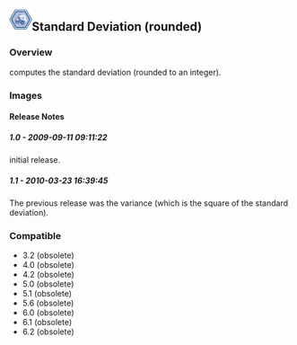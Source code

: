 ## <img src='./logo.jpg' width='40' height='40'>Standard Deviation (rounded)

### Overview
computes the standard deviation (rounded to an integer).

### Images




#### Release Notes

##### 1.0 - 2009-09-11 09:11:22
initial release. 

##### 1.1 - 2010-03-23 16:39:45
The previous release was the variance (which is the square of the standard deviation).
### Compatible
 -  3.2 (obsolete)
 -   4.0 (obsolete)
 -   4.2 (obsolete)
 -   5.0 (obsolete)
 -   5.1 (obsolete)
 -   5.6 (obsolete)
 -   6.0 (obsolete)
 -   6.1 (obsolete)
 -   6.2 (obsolete)